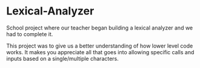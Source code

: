 # Lexical-Analyzer
School project where our teacher began building a lexical analyzer and we had to complete it.

This project was to give us a better understanding of how lower level code works. It makes you appreciate all that goes into allowing specific calls and inputs based on a single/multiple characters.
